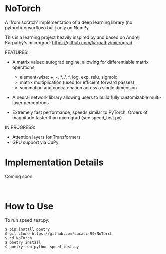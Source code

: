 <h1>NoTorch</h1>

A 'from scratch' implementation of a deep learning library (no pytorch/tensorflow) built only on NumPy.

This is a learning project heavily inspired by and based on Andrej Karpathy's micrograd:
https://github.com/karpathy/micrograd


FEATURES:

- A matrix valued autograd engine, allowing for differentiable matrix operations:
    - element-wise: +, -, *, /, ^, log, exp, relu, sigmoid
    - matrix multiplication (used for efficient forward passes)
    - summation and concatenation across a single dimension

- A neural network library allowing users to build fully customizable multi-layer perceptrons 

- Extremely fast performance, speeds similar to PyTorch. Orders of magnitude faster than micrograd (see speed_test.py)

IN PROGRESS:

- Attention layers for Transformers
- GPU support via CuPy


<h1>Implementation Details</h1>

Coming soon



<br>
<h1>How to Use</h1>

To run speed_test.py: 
```
$ pip install poetry
$ git clone https://github.com/Lucasc-99/NoTorch
$ cd NoTorch
$ poetry install 
$ poetry run python speed_test.py
```